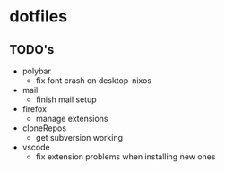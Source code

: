# dotfiles

## TODO's

- polybar
  - fix font crash on desktop-nixos
- mail
  - finish mail setup
- firefox
  - manage extensions
- cloneRepos
  - get subversion working
- vscode
  - fix extension problems when installing new ones